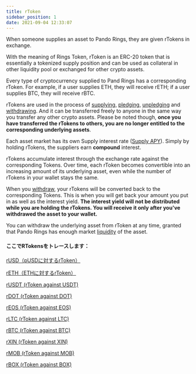 ```yaml
---
title: rToken
sidebar_position: 1
date: 2021-09-04 12:33:07
---
```


When someone supplies an asset to Pando Rings, they are given rTokens in exchange.

With the meaning of Rings Token, rToken is an ERC-20 token that is essentially a tokenized supply position and can be used as collateral in other liquidity pool or exchanged for other crypto assets.

Every type of cryptocurrency supplied to Pand Rings has a corresponding rToken. For example, if a user supplies ETH, they will receive rETH; if a user supplies BTC, they will receive rBTC.

rTokens are used in the process of [supplying](./glossary), [pledging](./glossary), [unpledging](./glossary) and [withdrawing](./glossary). And it can be transferred freely to anyone in the same way you transfer any other crypto assets. Please be noted though, **once you have transferred the rTokens to others, you are no longer entitled to the corresponding underlying assets**.

 Each asset market has its own Supply interest rate ([Supply APY](./glossary)).  Simply by holding rTokens, the suppliers earn **compound** interest.

 rTokens accumulate interest through the exchange rate against the corresponding Tokens. Over time, each rToken becomes convertible into an increasing amount of its underlying asset, even while the number of rTokens in your wallet stays the same.

 When you [withdraw](./glossary), your rTokens will be converted back to the corresponding Tokens. This is when you will get back your amount you put in as well as the interest yield. **The interest yield will not be distributed while you are holding the rTokens. You will receive it only after you've withdrawed the asset to your wallet.**

You can withdraw the underlying asset from rToken at any time, granted that Pando Rings has enough market [liquidity](./glossary) of the asset.

#### ここでRTokensをトレースします：

[rUSD（pUSDに対するrToken）](https://etherscan.io/address/0x3e09ebcb505f085f7b802419cfc92370fd840276)

[rETH（ETHに対するrToken）](https://etherscan.io/address/0x7bb6a8ed5a15396adedea940714a1ebc7d8e9f6a)

[rUSDT (rToken against USDT)](https://etherscan.io/address/0x2fe5203c59f84ceb90ea078821bf419b4c0bb6da)

[rDOT (rToken against DOT)](https://etherscan.io/address/0x230d8b253cc1c6d43e408cd14907c1fc5fc8eb91)

[rEOS (rToken against EOS)](https://etherscan.io/address/0xee3ecf819b1eb872588d3430ab71145d4bf8be2d)

[rLTC (rToken against LTC)](https://etherscan.io/address/0x6f5d7697ba37ebb893e31770fd587c41409351b3)

[rBTC (rToken against BTC)](https://etherscan.io/address/0xe97030e28279182707e977663ea950a99e4af6d7)

[rXIN (rToken against XIN)](https://etherscan.io/address/0xcf8c6b077abe14bd203707876209492b62407c45)

[rMOB (rToken against MOB)](https://etherscan.io/address/0xd3cd1519fc64c20c3ec7c061a88ee23065ddd5ed)

[rBOX (rToken against BOX)](https://etherscan.io/address/0xc05c9ae5c5186f0c616b32926625798d5f53a9cd)

